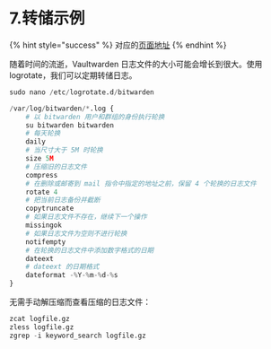# 7.转储示例

{% hint style="success" %}
对应的[页面地址](https://github.com/dani-garcia/bitwarden_rs/wiki/Logrotate-example)
{% endhint %}

随着时间的流逝，Vaultwarden 日志文件的大小可能会增长到很大。使用 logrotate，我们可以定期转储日志。

```python
sudo nano /etc/logrotate.d/bitwarden
```

```python
/var/log/bitwarden/*.log {
    # 以 bitwarden 用户和群组的身份执行轮换
    su bitwarden bitwarden
    # 每天轮换
    daily
    # 当尺寸大于 5M 时轮换
    size 5M
    # 压缩旧的日志文件
    compress
    # 在删除或邮寄到 mail 指令中指定的地址之前，保留 4 个轮换的日志文件
    rotate 4
    # 把当前日志备份并截断
    copytruncate
    # 如果日志文件不存在，继续下一个操作
    missingok
    # 如果日志文件为空则不进行轮换
    notifempty
    # 在轮换的日志文件中添加数字格式的日期
    dateext
    # dateext 的日期格式
    dateformat -%Y-%m-%d-%s
}
```

无需手动解压缩而查看压缩的日志文件：

```python
zcat logfile.gz
zless logfile.gz
zgrep -i keyword_search logfile.gz
```

